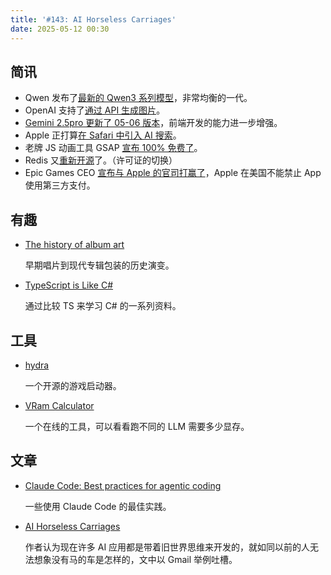 ```yaml
---
title: '#143: AI Horseless Carriages'
date: 2025-05-12 00:30
---
```




## 简讯

- Qwen 发布了[最新的 Qwen3 系列模型](https://qwenlm.github.io/blog/qwen3/)，非常均衡的一代。
- OpenAI 支持了[通过 API 生成图片](https://openai.com/index/image-generation-api/)。
- [Gemini 2.5pro 更新了 05-06 版本](https://developers.googleblog.com/en/gemini-2-5-pro-io-improved-coding-performance/)，前端开发的能力进一步增强。
- Apple 正打算[在 Safari 中引入 AI 搜索](https://www.bloomberg.com/news/articles/2025-05-07/apple-working-to-move-to-ai-search-in-browser-amid-google-fallout)。
- 老牌 JS 动画工具 GSAP [宣布 100% 免费了](https://gsap.com/blog/3-13)。
- Redis 又[重新开源](https://antirez.com/news/151)了。（许可证的切换）
- Epic Games CEO [宣布与 Apple 的官司打赢了](https://x.com/TimSweeneyEpic/status/1917706848251134055)，Apple 在美国不能禁止 App 使用第三方支付。

## 有趣

- [The history of album art](https://matthewstrom.com/writing/album-art/)
  
    早期唱片到现代专辑包装的历史演变。
    
- [TypeScript is Like C#](https://typescript-is-like-csharp.chrlschn.dev/)
  
    通过比较 TS 来学习 C# 的一系列资料。
    

## 工具

- [hydra](https://github.com/hydralauncher/hydra)
  
    一个开源的游戏启动器。
    
- [VRam Calculator](https://apxml.com/tools/vram-calculator)
  
    一个在线的工具，可以看看跑不同的 LLM 需要多少显存。
    

## 文章

- [Claude Code: Best practices for agentic coding](https://www.anthropic.com/engineering/claude-code-best-practices)
  
    一些使用 Claude Code 的最佳实践。
    
- [AI Horseless Carriages](https://koomen.dev/essays/horseless-carriages)
  
    作者认为现在许多 AI 应用都是带着旧世界思维来开发的，就如同以前的人无法想象没有马的车是怎样的，文中以 Gmail 举例吐槽。
